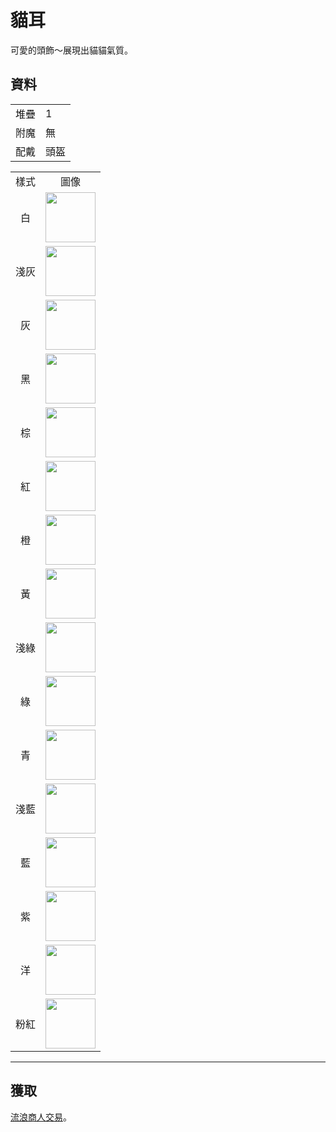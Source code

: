 # 貓耳
可愛的頭飾～展現出貓貓氣質。

## 資料
<table>
    <tr><td align="end">堆疊</td><td>1</td></tr>
    <tr><td align="end">附魔</td><td>無</td></tr>
    <tr><td align="end">配戴</td><td>頭盔</td></tr>
</table>
<table>
    <tr><td align="center">樣式</td><td align="center">圖像</td></tr>
    <tr><td align="center">白</td><td><img src="https://i.imgur.com/iaXK5vI.png" height="80"/></td></tr>
    <tr><td align="center">淺灰</td><td><img src="https://i.imgur.com/fxumagJ.png" height="80"/></td></tr>
    <tr><td align="center">灰</td><td><img src="https://i.imgur.com/FGfESMD.png" height="80"/></td></tr>
    <tr><td align="center">黑</td><td><img src="https://i.imgur.com/5O2RByf.png" height="80"/></td></tr>
    <tr><td align="center">棕</td><td><img src="https://i.imgur.com/tzSvExo.png" height="80"/></td></tr>
    <tr><td align="center">紅</td><td><img src="https://i.imgur.com/q77q0jA.png" height="80"/></td></tr>
    <tr><td align="center">橙</td><td><img src="https://i.imgur.com/EpsAVxf.png" height="80"/></td></tr>
    <tr><td align="center">黃</td><td><img src="https://i.imgur.com/mcbyRab.png" height="80"/></td></tr>
    <tr><td align="center">淺綠</td><td><img src="https://i.imgur.com/hWMHkeR.png" height="80"/></td></tr>
    <tr><td align="center">綠</td><td><img src="https://i.imgur.com/XcQWmvn.png" height="80"/></td></tr>
    <tr><td align="center">青</td><td><img src="https://i.imgur.com/WecuWFl.png" height="80"/></td></tr>
    <tr><td align="center">淺藍</td><td><img src="https://i.imgur.com/0dvhssz.png" height="80"/></td></tr>
    <tr><td align="center">藍</td><td><img src="https://i.imgur.com/NfHFPt0.png" height="80"/></td></tr>
    <tr><td align="center">紫</td><td><img src="https://i.imgur.com/dbUdUAj.png" height="80"/></td></tr>
    <tr><td align="center">洋</td><td><img src="https://i.imgur.com/joq0TtF.png" height="80"/></td></tr>
    <tr><td align="center">粉紅</td><td><img src="https://i.imgur.com/edi1Dm8.png" height="80"/></td></tr>
</table>

---

## 獲取
<a href="../feature/enhanced_wandering_trader.md">流浪商人交易</a>。